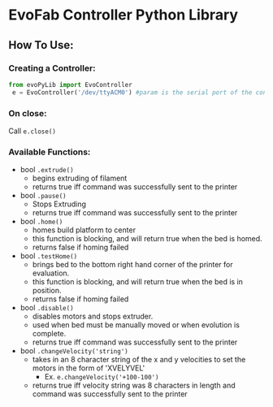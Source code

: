 # EvoFab Controller Python Library

## How To Use:

### Creating a Controller:

```python
from evoPyLib import EvoController
 e = EvoController('/dev/ttyACM0') #param is the serial port of the controller
 ```

 ### On close:
 Call ```e.close()```

 ### Available Functions:
 - bool ```.extrude()```
    - begins extruding of filament
    - returns true iff command was successfully sent to the printer
 - bool ```.pause()```
    - Stops Extruding
    - returns true iff command was successfully sent to the printer
 - bool ```.home()```
    - homes build platform to center
    - this function is blocking, and will return true when the bed is homed.
    - returns false if homing failed
 - bool ```.testHome()```
    - brings bed to the bottom right hand corner of the printer for evaluation.
    - this function is blocking, and will return true when the bed is in position.
    - returns false if homing failed
 - bool ```.disable()```
    - disables motors and stops extruder.
    - used when bed must be manually moved or when evolution is complete.
    - returns true iff command was successfully sent to the printer
 - bool ```.changeVelocity('string')```
    - takes in an 8 character string of the x and y velocities to set the motors in the form of 'XVELYVEL'
        - Ex. ```e.changeVelocity('+100-100')```
    - returns true iff velocity string was 8 characters in length and command was successfully sent to the printer
